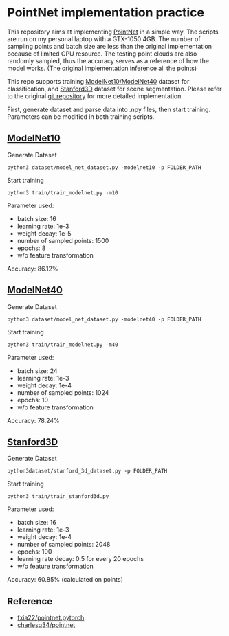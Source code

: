 # PointNet implementation practice
This repository aims at implementing [PointNet](https://arxiv.org/abs/1612.00593) in a simple way. The scripts are run on my personal laptop with a GTX-1050 4GB. The number of sampling points and batch size are less than the original implementation because of limited GPU resource. The testing point clouds are also randomly sampled, thus the accuracy serves as a reference of how the model works. (The original implementation inference all the points)

This repo supports training [ModelNet10/ModelNet40](https://modelnet.cs.princeton.edu/) dataset for classification, and [Stanford3D](http://buildingparser.stanford.edu/dataset.html) dataset for scene segmentation. Please refer to the original [git repository](https://github.com/charlesq34/pointnet) for more detailed implementation.

First, generate dataset and parse data into .npy files, then start training. Parameters can be modified in both training scripts.

## [ModelNet10](https://modelnet.cs.princeton.edu/)
Generate Dataset
```
python3 dataset/model_net_dataset.py -modelnet10 -p FOLDER_PATH
```
Start training
```
python3 train/train_modelnet.py -m10
```
Parameter used:
- batch size: 16
- learning rate: 1e-3
- weight decay: 1e-5
- number of sampled points: 1500
- epochs: 8
- w/o feature transformation

Accuracy: 86.12%

## [ModelNet40](https://modelnet.cs.princeton.edu/)
Generate Dataset
```
python3 dataset/model_net_dataset.py -modelnet40 -p FOLDER_PATH
```
Start training
```
python3 train/train_modelnet.py -m40
```
Parameter used:
- batch size: 24
- learning rate: 1e-3
- weight decay: 1e-4
- number of sampled points: 1024
- epochs: 10
- w/o feature transformation

Accuracy: 78.24%

## [Stanford3D](http://buildingparser.stanford.edu/dataset.html)
Generate Dataset
```
python3dataset/stanford_3d_dataset.py -p FOLDER_PATH
```
Start training
```
python3 train/train_stanford3d.py
```
Parameter used:
- batch size: 16
- learning rate: 1e-3
- weight decay: 1e-4
- number of sampled points: 2048
- epochs: 100
- learning rate decay: 0.5 for every 20 epochs
- w/o feature transformation

Accuracy: 60.85% (calculated on points)

## Reference
- [fxia22/pointnet.pytorch](https://github.com/fxia22/pointnet.pytorch)
- [charlesq34/pointnet](https://github.com/charlesq34/pointnet)
